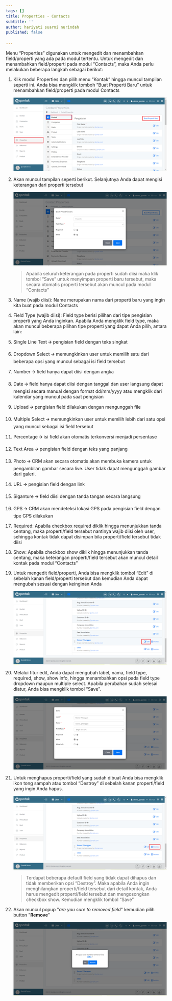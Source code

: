 ```yaml
---
tags: []
title: Properties - Contacts
subtitle: ''
author: hariyati suarni nurindah
published: false

---
```

Menu “Properties” digunakan untuk mengedit dan menambahkan field/properti yang ada pada modul tertentu. Untuk mengedit dan menambahkan field/properti pada modul “Contacts”, maka Anda perlu melakukan beberapa langkah sebagai berikut:

 1. Klik modul Properties dan pilih menu “Kontak” hingga muncul tampilan seperti ini. Anda bisa mengklik tomboh “Buat Properti Baru” untuk menambahkan field/properti pada modul Contacts

    ![](/uploads/properties-kontak1.PNG)
 2. Akan muncul tampilan seperti berikut. Selanjutnya Anda dapat mengisi keterangan dari properti tersebut

    ![](/uploads/properties-kontak2.PNG)

    > Apabila seluruh keterangan pada properti sudah diisi maka klik tombol “Save” untuk menyimpan properti baru tersebut, maka secara otomatis properti tersebut akan muncul pada modul “Contacts”
 3. Name (wajib diisi): Name merupakan nama dari properti baru yang ingin kita buat pada modul Contacts
 4. Field Type (wajib diisi): Field type berisi pilihan dari tipe pengisian properti yang Anda inginkan. Apabila Anda mengklik field type, maka akan muncul beberapa pilihan tipe properti yang dapat Anda pilih, antara lain:
 5. Single Line Text 🡪 pengisian field dengan teks singkat
 6. Dropdown Select 🡪 memungkinkan user untuk memilih satu dari beberapa opsi yang muncul sebagai isi field tersebut
 7. Number 🡪 field hanya dapat diisi dengan angka
 8. Date 🡪 field hanya dapat diisi dengan tanggal dan user langsung dapat mengisi secara manual dengan format dd/mm/yyyy atau mengklik dari kalendar yang muncul pada saat pengisian
 9. Upload 🡪 pengisian field dilakukan dengan mengunggah file
10. Multiple Select 🡪 memungkinkan user untuk memilih lebih dari satu opsi yang muncul sebagai isi field tersebut
11. Percentage 🡪 isi field akan otomatis terkonversi menjadi persentase
12. Text Area 🡪 pengisian field dengan teks yang panjang
13. Photo 🡪 CRM akan secara otomatis akan membuka kamera untuk pengambilan gambar secara live. User tidak dapat mengunggah gambar dari galeri.
14. URL 🡪 pengisian field dengan link
15. Siganture 🡪 field diisi dengan tanda tangan secara langsung
16. GPS 🡪 CRM akan mendeteksi lokasi GPS pada pengisian field dengan tipe GPS dilakukan
17. Required: Apabila checkbox required diklik hingga menunjukkan tanda centang, maka properti/field tersebut nantinya wajib diisi oleh user, sehingga kontak tidak dapat disimpan bila properti/field tersebut tidak diisi
18. Show: Apabila checkbox show diklik hingga menunjukkan tanda centang, maka keterangan properti/field tersebut akan muncul detail kontak pada modul “Contacts”
19. Untuk mengedit field/properti, Anda bisa mengklik tombol “Edit” di sebelah kanan field/properti tersebut dan kemudian Anda dapat mengubah sesuai dengan keinginan Anda

    ![](/uploads/properties-kontak4.PNG)
20. Melalui fitur edit, Anda dapat mengubah label, nama, field type, required, show, show info, hingga menambahkan opsi pada field type dropdown maupun multiple select. Apabila perubahan sudah selesai diatur, Anda bisa mengklik tombol “Save”.

    ![](/uploads/properties-kontak5.PNG)
21. Untuk menghapus properti/field yang sudah dibuat Anda bisa mengklik ikon tong sampah atau tombol “Destroy” di sebelah kanan properti/field yang ingin Anda hapus.

    ![](/uploads/properties-kontak6.PNG)

    > Terdapat beberapa default field yang tidak dapat dihapus dan tidak memberikan opsi “Destroy”. Maka apabila Anda ingin menghilangkan properti/field tersebut dari detail kontak, Anda harus mengedit properti/field tersebut dan mengosongkan checkbox show. Kemudian mengklik tombol “Save”
22. Akan muncul popup "_are you sure to removed field_" kemudian pilih button "**Remove**"

    ![](/uploads/properties-kontak7.PNG)